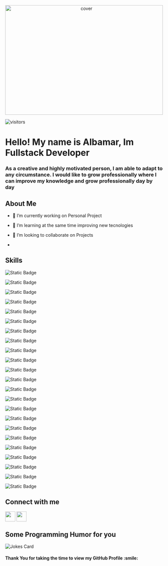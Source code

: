
<div align="center">
<img width="100%" height = "350px" src="https://res.cloudinary.com/practicaldev/image/fetch/s--Vc2-Zbqg--/c_imagga_scale,f_auto,fl_progressive,h_420,q_auto,w_1000/https://dev-to-uploads.s3.amazonaws.com/i/guhvpoderb4koy6xibqv.png" alt="cover" />
</div>

![visitors](https://visitor-badge.glitch.me/badge?page_id=albamarfdc.albamarfdc)

</p>
<div>
<h1> Hello! My name is Albamar, Im Fullstack Developer </h1>
<p align='center'></h1> 
<h3> As a creative and highly motivated person, I am able to adapt to any circumstance.  I would like to grow professionally where I can improve my knowledge and grow professionally day by day  </h3>
</div>

<h2> About Me</h2>


- 🔭 I’m currently working on Personal Project

- 🌱 I’m learning  at the same time improving new tecnologies

- 👯 I’m looking to collaborate on Projects  

- 

<h2> Skills</h2>

![Static Badge](https://img.shields.io/badge/Javacript-F7DF1E?style=plastic&logo=javascript&logoColor=F7DF1E&labelColor=black)

![Static Badge](https://img.shields.io/badge/TypeScript-3178C6?style=plastic&logo=Typescript&logoColor=3178C6&labelColor=white)

![Static Badge](https://img.shields.io/badge/Html5-E34F26?style=plastic&logo=Html5&logoColor=E34F26&labelColor=white)



![Static Badge](https://img.shields.io/badge/React-61DAFB?style=plastic&logo=React&logoColor=61DAFB&labelColor=black)

![Static Badge](https://img.shields.io/badge/Angular-c3002f?style=plastic&logo=Angular&logoColor=c3002f&labelColor=white)

![Static Badge](https://img.shields.io/badge/Next.js-000000?style=plastic&logo=Next.js&logoColor=%23000000&labelColor=white)


![Static Badge](https://img.shields.io/badge/Css3-1572B6?style=plastic&logo=Css3&logoColor=1572B6&labelColor=white)

![Static Badge](https://img.shields.io/badge/Bootstrap-7952B3?style=plastic&logo=Bootstrap&logoColor=%237952B3&labelColor=white)

![Static Badge](https://img.shields.io/badge/TailwindCss-%2306B6D4?style=plastic&logo=Tailwind%20Css&logoColor=%2306B6D4&labelColor=black)

![Static Badge](https://img.shields.io/badge/Node-%23339933?style=plastic&logo=Node.js&logoColor=%23339933&labelColor=black)

![Static Badge](https://img.shields.io/badge/Express-%23000000?style=plastic&logo=Express&logoColor=%23000000&labelColor=white)


![Static Badge](https://img.shields.io/badge/Handlebars-%23000000?style=plastic&logo=Handlebars.js&logoColor=%23000000&labelColor=CC5500)

![Static Badge](https://img.shields.io/badge/pug-%23A86454?style=plastic&logo=Pug&logoColor=%23A86454&labelColor=white)

![Static Badge](https://img.shields.io/badge/Postgresql-%234169E1?style=plastic&logo=postgresql&logoColor=%234169E1&labelColor=black)

![Static Badge](https://img.shields.io/badge/MySQL-%234479A1?style=plastic&logo=MySQL&logoColor=%234479A1&labelColor=white)

![Static Badge](https://img.shields.io/badge/MongoDB-%2347A248?style=plastic&logo=MongoDB&logoColor=%2347A248&labelColor=black)


![Static Badge](https://img.shields.io/badge/Mongoose-%23880000?style=plastic&logo=Mongoose&logoColor=%23880000&labelColor=white)


![Static Badge](https://img.shields.io/badge/Sequelize-%2352B0E7?style=plastic&logo=sequelize&logoColor=%2352B0E7&labelColor=black)

![Static Badge](https://img.shields.io/badge/Firebase-%23FFCA28?style=plastic&logo=Firebase&logoColor=%23FFCA28&labelColor=black)

![Static Badge](https://img.shields.io/badge/illustrator-%23300000?style=plastic&logo=adobe%20illustrator&logoColor=%23FF9A00&labelColor=%23300000)

![Static Badge](https://img.shields.io/badge/Photoshop-%23004480?style=plastic&logo=adobe%20photoshop&logoColor=%2331A8FF&labelColor=%23004480)

![Static Badge](https://img.shields.io/badge/Indesign-%23FF3366?style=plastic&logo=adobe%20indesign&logoColor=%23FF3366&labelColor=white)

![Static Badge](https://img.shields.io/badge/Figma-%23FF7362?style=plastic&logo=figma&logoColor=white&labelColor=A158FF)










<h2> Connect with me </h2>
<a href = 'https://www.linkedin.com/in/albamarfdc/'> <img width = '32px' align= 'center' src="https://raw.githubusercontent.com/rahulbanerjee26/githubAboutMeGenerator/main/icons/linked-in-alt.svg"/></a>
<a href = 'https://albamarflores.vercel.app/'> <img width = '32px' align= 'center' src="https://raw.githubusercontent.com/rahulbanerjee26/githubAboutMeGenerator/main/icons/portfolio.png"/></a> 


 
<h2> Some Programming Humor for you </h2>

![Jokes Card](https://readme-jokes.vercel.app/api?theme=highcontrast)

<h4>Thank You for taking the time to view my GitHub Profile :smile: </h4>

